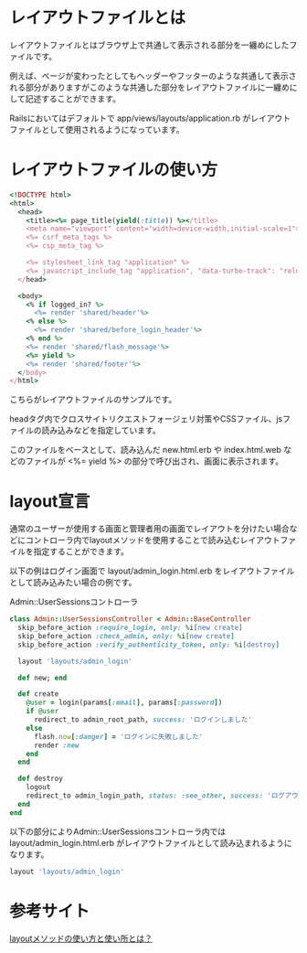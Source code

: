# レイアウトファイルとは


レイアウトファイルとはブラウザ上で共通して表示される部分を一纏めにしたファイルです。

例えば、ページが変わったとしてもヘッダーやフッターのような共通して表示される部分がありますがこのような共通した部分をレイアウトファイルに一纏めにして記述することができます。

Railsにおいてはデフォルトで app/views/layouts/application.rb がレイアウトファイルとして使用されるようになっています。

# レイアウトファイルの使い方


```ruby
<!DOCTYPE html>
<html>
  <head>
    <title><%= page_title(yield(:title)) %></title>
    <meta name="viewport" content="width=device-width,initial-scale=1">
    <%= csrf_meta_tags %>
    <%= csp_meta_tag %>

    <%= stylesheet_link_tag "application" %> 
    <%= javascript_include_tag "application", "data-turbo-track": "reload", defer: true %>
  </head>

  <body>
    <% if logged_in? %>
      <%= render 'shared/header'%> 
    <% else %>
      <%= render 'shared/before_login_header'%>
    <% end %>
    <%= render 'shared/flash_message'%>
    <%= yield %>
    <%= render 'shared/footer'%>
  </body>
</html>
```

こちらがレイアウトファイルのサンプルです。

headタグ内でクロスサイトリクエストフォージェリ対策やCSSファイル、jsファイルの読み込みなどを指定しています。

このファイルをベースとして、読み込んだ new.html.erb や index.html.web などのファイルが <%= yield %> の部分で呼び出され、画面に表示されます。

# layout宣言


通常のユーザーが使用する画面と管理者用の画面でレイアウトを分けたい場合などにコントローラ内でlayoutメソッドを使用することで読み込むレイアウトファイルを指定することができます。

以下の例はログイン画面で layout/admin_login.html.erb をレイアウトファイルとして読み込みたい場合の例です。

Admin::UserSessionsコントローラ

```ruby
class Admin::UserSessionsController < Admin::BaseController
  skip_before_action :require_login, only: %i[new create]
  skip_before_action :check_admin, only: %i[new create]
  skip_before_action :verify_authenticity_token, only: %i[destroy]

  layout 'layouts/admin_login'

  def new; end

  def create
    @user = login(params[:email], params[:password])
    if @user
      redirect_to admin_root_path, success: 'ログインしました'
    else
      flash.now[:danger] = 'ログインに失敗しました'
      render :new
    end
  end

  def destroy
    logout
    redirect_to admin_login_path, status: :see_other, success: 'ログアウトしました'
  end
end
```

以下の部分によりAdmin::UserSessionsコントローラ内では layout/admin_login.html.erb がレイアウトファイルとして読み込まれるようになります。

```ruby
layout 'layouts/admin_login'
```

# 参考サイト


[layoutメソッドの使い方と使い所とは？](https://pikawaka.com/rails/layout)
